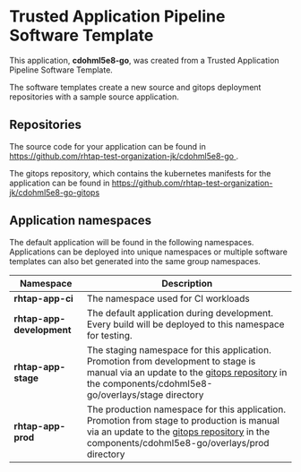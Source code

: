 # Trusted Application Pipeline Software Template

This application, **cdohml5e8-go**, was created from a Trusted Application Pipeline Software Template.

The software templates create a new source and gitops deployment repositories with a sample source application. 

## Repositories

The source code for your application can be found in [https://github.com/rhtap-test-organization-jk/cdohml5e8-go ](https://github.com/rhtap-test-organization-jk/cdohml5e8-go ).
 
The gitops repository, which contains the kubernetes manifests for the application can be found in 
[https://github.com/rhtap-test-organization-jk/cdohml5e8-go-gitops ](https://github.com/rhtap-test-organization-jk/cdohml5e8-go-gitops ) 

## Application namespaces 

The default application will be found in the following namespaces. Applications can be deployed into unique namespaces or multiple software templates can also bet generated into the same group namespaces.  

|  Namespace   |  Description   |  
| -------- | -------- |
| **rhtap-app-ci** | The namespace used for CI workloads |
| **rhtap-app-development** | The default application during development. Every build will be deployed to this namespace for testing. |
| **rhtap-app-stage** | The staging namespace for this application. Promotion from development to stage is manual via an update to the [gitops repository](https://github.com/rhtap-test-organization-jk/cdohml5e8-go-gitops ) in the components/cdohml5e8-go/overlays/stage directory |
| **rhtap-app-prod** | The production namespace for this application. Promotion from stage to production is manual via an update to the [gitops repository](https://github.com/rhtap-test-organization-jk/cdohml5e8-go-gitops ) in the components/cdohml5e8-go/overlays/prod directory |